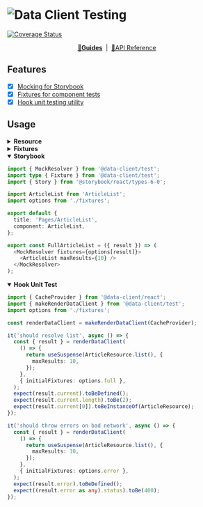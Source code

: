 # ![Data Client Testing](../../packages/data-client/core/data_client_logo_and_text.svg?sanitize=true)

[![Coverage Status](https://img.shields.io/codecov/c/gh/reactive/data-client/master.svg?style=flat-square)](https://app.codecov.io/gh/reactive/data-client?branch=master)

<div align="center">

**[🏁Guides](https://dataclient.io/docs/guides/storybook)** &nbsp;|&nbsp; [🏁API Reference](https://dataclient.io/docs/api/makeRenderDataClient)

</div>

## Features

- [x] [Mocking for Storybook](https://dataclient.io/docs/guides/storybook)
- [x] [Fixtures for component tests](https://dataclient.io/docs/guides/unit-testing-components)
- [x] [Hook unit testing utility](https://dataclient.io/docs/guides/unit-testing-hooks)

## Usage

<details>
<summary><b>Resource</b></summary>

```typescript
import { Resource } from '@data-client/rest';

export default class ArticleResource extends Resource {
  readonly id: number | undefined = undefined;
  readonly content: string = '';
  readonly author: number | null = null;
  readonly contributors: number[] = [];

  pk() {
    return this.id?.toString();
  }
  static urlRoot = 'http://test.com/article/';
}
```

</details>

<details>
<summary><b>Fixtures</b></summary>

```typescript
export default {
  full: [
    {
      request: ArticleResource.list(),
      params: { maxResults: 10 },
      result: [
        {
          id: 5,
          content: 'have a merry christmas',
          author: 2,
          contributors: [],
        },
        {
          id: 532,
          content: 'never again',
          author: 23,
          contributors: [5],
        },
      ],
    },
  ],
  empty: [
    {
      request: ArticleResource.list(),
      params: { maxResults: 10 },
      result: [],
    },
  ],
  error: [
    {
      request: ArticleResource.list(),
      params: { maxResults: 10 },
      result: { message: 'Bad request', status: 400, name: 'Not Found' },
      error: true,
    },
  ],
  loading: [],
};
```

</details>

<details open><summary><b>Storybook</b></summary>

```typescript
import { MockResolver } from '@data-client/test';
import type { Fixture } from '@data-client/test';
import { Story } from '@storybook/react/types-6-0';

import ArticleList from 'ArticleList';
import options from './fixtures';

export default {
  title: 'Pages/ArticleList',
  component: ArticleList,
};

export const FullArticleList = ({ result }) => (
  <MockResolver fixtures={options[result]}>
    <ArticleList maxResults={10} />
  </MockResolver>
);
```

</details>

<details open><summary><b>Hook Unit Test</b></summary>

```typescript
import { CacheProvider } from '@data-client/react';
import { makeRenderDataClient } from '@data-client/test';
import options from './fixtures';

const renderDataClient = makeRenderDataClient(CacheProvider);

it('should resolve list', async () => {
  const { result } = renderDataClient(
    () => {
      return useSuspense(ArticleResource.list(), {
        maxResults: 10,
      });
    },
    { initialFixtures: options.full },
  );
  expect(result.current).toBeDefined();
  expect(result.current.length).toBe(2);
  expect(result.current[0]).toBeInstanceOf(ArticleResource);
});

it('should throw errors on bad network', async () => {
  const { result } = renderDataClient(
    () => {
      return useSuspense(ArticleResource.list(), {
        maxResults: 10,
      });
    },
    { initialFixtures: options.error },
  );
  expect(result.error).toBeDefined();
  expect((result.error as any).status).toBe(400);
});
```

</details>
